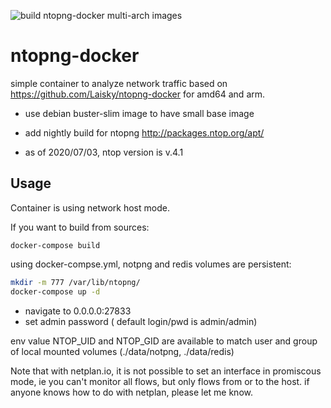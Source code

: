 ![build ntopng-docker multi-arch images](https://github.com/edgd1er/ntopng-docker/workflows/build%20ntopng-docker%20multi-arch%20images/badge.svg?branch=master)

# ntopng-docker

simple container to analyze network traffic based on https://github.com/Laisky/ntopng-docker for amd64 and arm.

* use debian buster-slim image to have small base image

* add nightly build for ntopng http://packages.ntop.org/apt/

* as of 2020/07/03, ntop version is v.4.1

## Usage

Container is using network host mode.

If you want to build from sources:
```
docker-compose build
```

using docker-compse.yml, notpng and redis volumes are persistent:
```bash
mkdir -m 777 /var/lib/ntopng/
docker-compose up -d
```
- navigate to 0.0.0.0:27833
- set admin password ( default login/pwd is admin/admin)

env value NTOP_UID and NTOP_GID are available to match user and group of local mounted volumes (./data/notpng, ./data/redis)

Note that with netplan.io, it is not possible to set an interface in promiscous mode, ie you can't monitor all flows, but only flows from or to the host.
if anyone knows how to do with netplan, please let me know. 